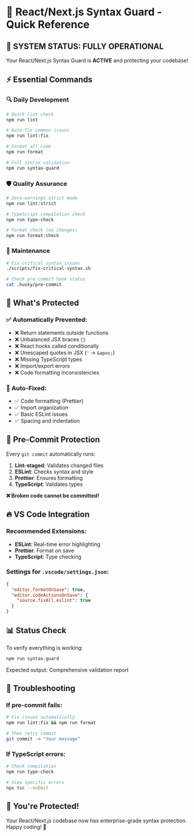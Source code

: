 # 🧩 React/Next.js Syntax Guard - Quick Reference

## 🚀 **SYSTEM STATUS: FULLY OPERATIONAL**

Your React/Next.js Syntax Guard is **ACTIVE** and protecting your codebase!

## ⚡ **Essential Commands**

### 🔍 **Daily Development**
```bash
# Quick lint check
npm run lint

# Auto-fix common issues  
npm run lint:fix

# Format all code
npm run format

# Full syntax validation
npm run syntax-guard
```

### 🛡 **Quality Assurance**
```bash
# Zero-warnings strict mode
npm run lint:strict

# TypeScript compilation check
npm run type-check

# Format check (no changes)
npm run format:check
```

### 🧹 **Maintenance**
```bash
# Fix critical syntax issues
./scripts/fix-critical-syntax.sh

# Check pre-commit hook status
cat .husky/pre-commit
```

## 🔧 **What's Protected**

### ✅ **Automatically Prevented:**
- ❌ Return statements outside functions
- ❌ Unbalanced JSX braces `{}`
- ❌ React hooks called conditionally  
- ❌ Unescaped quotes in JSX (`'` → `&apos;`)
- ❌ Missing TypeScript types
- ❌ Import/export errors
- ❌ Code formatting inconsistencies

### 🔄 **Auto-Fixed:**
- ✅ Code formatting (Prettier)
- ✅ Import organization
- ✅ Basic ESLint issues
- ✅ Spacing and indentation

## 🎯 **Pre-Commit Protection**

Every `git commit` automatically runs:
1. **Lint-staged**: Validates changed files
2. **ESLint**: Checks syntax and style
3. **Prettier**: Ensures formatting
4. **TypeScript**: Validates types

**❌ Broken code cannot be committed!**

## 🔥 **VS Code Integration**

### Recommended Extensions:
- **ESLint**: Real-time error highlighting
- **Prettier**: Format on save
- **TypeScript**: Type checking

### Settings for `.vscode/settings.json`:
```json
{
  "editor.formatOnSave": true,
  "editor.codeActionsOnSave": {
    "source.fixAll.eslint": true
  }
}
```

## 📊 **Status Check**

To verify everything is working:
```bash
npm run syntax-guard
```

Expected output: Comprehensive validation report

## 🚨 **Troubleshooting**

### If pre-commit fails:
```bash
# Fix issues automatically
npm run lint:fix && npm run format

# Then retry commit
git commit -m "Your message"
```

### If TypeScript errors:
```bash
# Check compilation
npm run type-check

# View specific errors
npx tsc --noEmit
```

## 🎉 **You're Protected!**

Your React/Next.js codebase now has enterprise-grade syntax protection. Happy coding! 🚀
